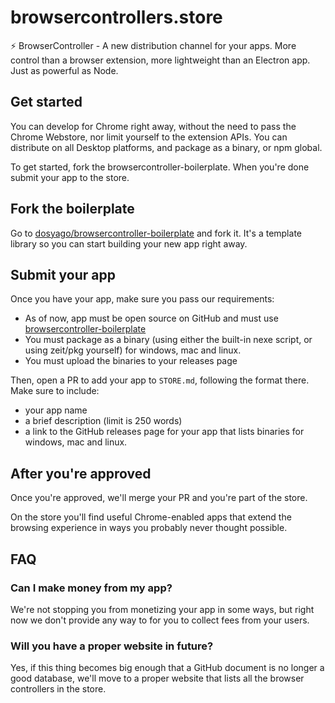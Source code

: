 # browsercontrollers.store

:zap: BrowserController - A new distribution channel for your apps. More control than a browser extension, more lightweight than an Electron app. Just as powerful as Node.

## Get started

You can develop for Chrome right away, without the need to pass the Chrome Webstore, nor limit yourself to the extension APIs. You can distribute on all Desktop platforms, and package as a binary, or npm global. 

To get started, fork the browsercontroller-boilerplate. When you're done submit your app to the store.

## Fork the boilerplate

Go to [dosyago/browsercontroller-boilerplate](https://github.com/dosyago/browsercontroller-boilerplate) and fork it. It's a template library so you can start building your new app right away. 

## Submit your app

Once you have your app, make sure you pass our requirements:

- As of now, app must be open source on GitHub and must use [browsercontroller-boilerplate](https://github.com/dosyago/browsercontroller-boilerplate)
- You must package as a binary (using either the built-in nexe script, or using zeit/pkg yourself) for windows, mac and linux.
- You must upload the binaries to your releases page

Then, open a PR to add your app to `STORE.md`, following the format there. Make sure to include:

- your app name
- a brief description (limit is 250 words)
- a link to the GitHub releases page for your app that lists binaries for windows, mac and linux.

## After you're approved

Once you're approved, we'll merge your PR and you're part of the store.

On the store you'll find useful Chrome-enabled apps that extend the browsing experience in ways you probably never thought possible. 

## FAQ

### Can I make money from my app?

We're not stopping you from monetizing your app in some ways, but right now we don't provide any way to for you to collect fees from your users.

### Will you have a proper website in future?

Yes, if this thing becomes big enough that a GitHub document is no longer a good database, we'll move to a proper website that lists all the browser controllers in the store.
